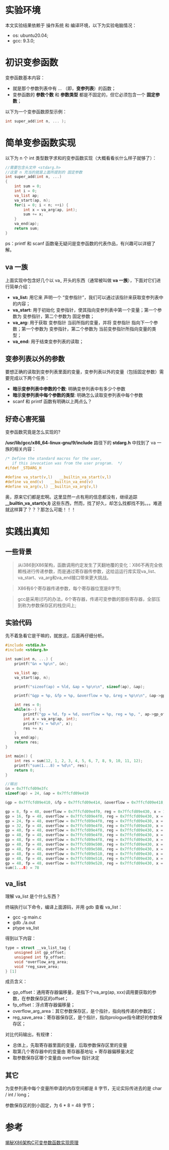 # 实验环境

本文实验结果依赖于 操作系统 和 编译环境，以下为实验电脑情况：
- os: ubuntu20.04;
- gcc: 9.3.0;

# 初识变参函数
变参函数基本内容：
- 就是那个参数列表中有 ... （即，**变参列表**）的函数；
- 变参函数的 **参数个数** 和 **参数类型** 都是不固定的，但它必须包含一个 **固定参数**；

以下为一个变参函数原型示例：
```c
int super_add(int n, ... );
```
# 简单变参函数实现

以下为 n 个 int 类型数字求和的变参函数实现（大概看看长什么样子就够了）：
```c
//需要包含头文件 <stdarg.h>
//这里 n 充当的就是上面所提到的 固定参数
int super_add(int n, ...)
{
    int sum = 0;
    int i = 0;
    va_list ap;
    va_start(ap, n);
    for(i = 0; i < n; ++i) {
        int x = va_arg(ap, int);
        sum += x;
    }
    va_end(ap);
    return sum;
}
```
ps：printf 和 scanf 函数毫无疑问是变参函数的代表作品，有兴趣可以详细了解。

## va 一族
上面实现中包含好几个以 va_ 开头的东西（通常被叫做 **va 一族**），下面对它们进行简单介绍：
- **va_list:** 用它来 声明一个 “变参指针”，我们可以通过该指针来获取变参列表中的内容；
- **va_start:** 用于初始化 变参指针，使其指向变参列表中第一个变量；第一个参数为 变参指针，第二个参数为 固定参数；
- **va_arg:** 用于获取 变参指针 当前所指的变量，并将 变参指针 指向下一个参数；第一个参数为 变参指针，第二个参数为 当前变参指针所指向变量的类型；
- **va_end:** 用于结束变参列表的读取；

## 变参列表以外的参数

要想正确的读取到变参列表里面的变量，变参列表以外的变量（包括固定参数）需要完成以下两个任务：
- **暗示变参列表中参数的个数**: 明确变参列表中有多少个参数
- **暗示变参列表中每个参数的类型**: 明确怎么读取变参列表中每个参数
- scanf 和 printf 函数有明确以上两点么？

## 好奇心害死猫
变参函数究竟是怎么实现的?

**/usr/lib/gcc/x86_64-linux-gnu/9/include** 路径下的 **stdarg.h** 中找到了 va 一族的相关内容：
```c
/* Define the standard macros for the user,
   if this invocation was from the user program.  */
#ifdef _STDARG_H

#define va_start(v,l)	__builtin_va_start(v,l)
#define va_end(v)	__builtin_va_end(v)
#define va_arg(v,l)	__builtin_va_arg(v,l)
```

奥，原来它们都是宏啊。这里显然一点有用的信息都没有，继续追踪 **__builtin_va_start(v,l)** 这些东西，然而，找了好久，却怎么找都找不到。。。难道就这样算了？？？那怎么可能！！！

# 实践出真知

## 一些背景

> 从i386到X86架构，函数调用约定发生了天翻地覆的变化：X86不再完全依赖栈进行传递参数，而是通过寄存器传参数，这给运运行库实现va_list、va_start、va_arg和va_end接口带来更大挑战。

> X86有6个寄存器传递参数，每个寄存器位宽是8字节;

> gcc是采用讨巧的办法，6个寄存器，传递可变参数的那些寄存器，全部压到称为参数保存区的栈空间上;

## 实验代码
先不着急看它是干嘛的，就放这，后面再仔细分析。
```c
#include <stdio.h>
#include <stdarg.h>

int sum(int n, ...) {
    printf("&n = %p\n", &n);

    va_list ap;
    va_start(ap, n);

	printf("sizeof(ap) = %ld, &ap = %p\n\n", sizeof(ap), &ap);

    printf("&gp = %p, &fp = %p, &overflow = %p, &reg = %p\n\n", &ap->gp_offset, &ap->fp_offset, &ap->overflow_arg_area, &ap->reg_save_area);

    int res = 0;
	while(n--) {
        printf("gp = %d, fp = %d, overflow = %p, reg = %p, ", ap->gp_offset, ap->fp_offset, ap->overflow_arg_area, ap->reg_save_area);
		int x = va_arg(ap, int);
		printf("x = %d\n", x);
	    res += x;
	}
	va_end(ap);
	return res;
}

int main() {
	int res = sum(12, 1, 2, 3, 4, 5, 6, 7, 8, 9, 10, 11, 12);
	printf("sum(1...8) = %d\n", res);
    return 0;
}

//输出
&n = 0x7ffcfd09e3fc
sizeof(ap) = 24, &ap = 0x7ffcfd09e410

&gp = 0x7ffcfd09e410, &fp = 0x7ffcfd09e414, &overflow = 0x7ffcfd09e418, &reg = 0x7ffcfd09e420

gp = 8, fp = 48, overflow = 0x7ffcfd09e4f0, reg = 0x7ffcfd09e430, x = 1
gp = 16, fp = 48, overflow = 0x7ffcfd09e4f0, reg = 0x7ffcfd09e430, x = 2
gp = 24, fp = 48, overflow = 0x7ffcfd09e4f0, reg = 0x7ffcfd09e430, x = 3
gp = 32, fp = 48, overflow = 0x7ffcfd09e4f0, reg = 0x7ffcfd09e430, x = 4
gp = 40, fp = 48, overflow = 0x7ffcfd09e4f0, reg = 0x7ffcfd09e430, x = 5
gp = 48, fp = 48, overflow = 0x7ffcfd09e4f0, reg = 0x7ffcfd09e430, x = 6
gp = 48, fp = 48, overflow = 0x7ffcfd09e4f8, reg = 0x7ffcfd09e430, x = 7
gp = 48, fp = 48, overflow = 0x7ffcfd09e500, reg = 0x7ffcfd09e430, x = 8
gp = 48, fp = 48, overflow = 0x7ffcfd09e508, reg = 0x7ffcfd09e430, x = 9
gp = 48, fp = 48, overflow = 0x7ffcfd09e510, reg = 0x7ffcfd09e430, x = 10
gp = 48, fp = 48, overflow = 0x7ffcfd09e518, reg = 0x7ffcfd09e430, x = 11
gp = 48, fp = 48, overflow = 0x7ffcfd09e520, reg = 0x7ffcfd09e430, x = 12
sum(1...8) = 78
```

## va_list

理解 va_list 是个什么东西？

终端执行以下命令，编译上面源码，并用 gdb 查看 va_list：
- gcc -g main.c
- gdb ./a.out
- ptype va_list

得到以下内容：
```c
type = struct __va_list_tag {
    unsigned int gp_offset;
    unsigned int fp_offset;
    void *overflow_arg_area;
    void *reg_save_area;
} [1]
```
成员含义：
- gp_offset：通用寄存器偏移量，是指下个va_arg(ap, xxx)调用要获取的参数，在参数保存区的offset；
- fp_offset：浮点寄存器偏移量；
- overflow_arg_area：其它参数保存区，是个指针，指向栈传递的参数区；
- reg_save_area：寄存器保存区，是个指针，指向prologue指令建好的参数保存区；

对比代码输出，有规律：
- 总体上，先取寄存器里面的变量，后取参数保存区里的变量
- 取第几个寄存器中的变量由 寄存器基地址 + 寄存器偏移量决定
- 取参数保存区哪个变量由 overflow 指针决定

<!--此处应该有一张图-->

## 其它

为变参列表中每个变量所申请的内存空间都是 8 字节，无论实际传进去的是 char / int / long；

参数保存区的到小固定，为 6 * 8 = 48 字节；

# 参考
[揭秘X86架构C可变参数函数实现原理](https://zhuanlan.zhihu.com/p/94036267)

